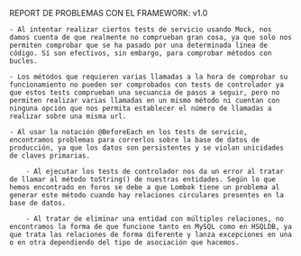 REPORT DE PROBLEMAS CON EL FRAMEWORK: v1.0

	- Al intentar realizar ciertos tests de servicio usando Mock, nos damos cuenta de que realmente no comprueban gran cosa, ya que solo nos permiten comprobar que se ha pasado por una determinada línea de código. Sí son efectivos, sin embargo, para comprobar métodos con bucles.

	- Los métodos que requieren varias llamadas a la hora de comprobar su funcionamiento no pueden ser comprobados con tests de controlador ya que estos tests comprueban una secuancia de pasos a seguir, pero no permiten realizar varias llamadas en un mismo método ni cuentan con ninguna opción que nos permita establecer el número de llamadas a realizar sobre una misma url.

	- Al usar la notación @BeforeEach en los tests de servicio, encontramos problemas para correrlos sobre la base de datos de producción, ya que los datos son persistentes y se violan unicidades de claves primarias.
        
        - Al ejecutar los tests de controlador nos da un error al tratar de llamar al método toString() de nuestras entidades. Según lo que hemos encontrado en foros se debe a que Lombok tiene un problema al generar este método cuando hay relaciones circulares presentes en la base de datos.
        
        - Al tratar de eliminar una entidad con múltiples relaciones, no encontramos la forma de que funcione tanto en MySQL como en HSQLDB, ya que trata las relaciones de forma diferente y lanza excepciones en una o en otra dependiendo del tipo de asociación que hacemos.

